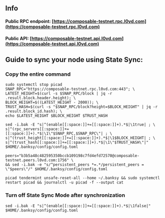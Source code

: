 ## Info
#### Public RPC endpoint: [https://composable-testnet.rpc.l0vd.com](https://composable-testnet.rpc.l0vd.com)
#### Public API: [https://composable-testnet.api.l0vd.com](https://composable-testnet.api.l0vd.com)

## Guide to sync your node using State Sync:

### Copy the entire command
```
sudo systemctl stop picad
SNAP_RPC="https://composable-testnet.rpc.l0vd.com:443"; \
LATEST_HEIGHT=$(curl -s $SNAP_RPC/block | jq -r .result.block.header.height); \
BLOCK_HEIGHT=$((LATEST_HEIGHT - 2000)); \
TRUST_HASH=$(curl -s "$SNAP_RPC/block?height=$BLOCK_HEIGHT" | jq -r .result.block_id.hash); \
echo $LATEST_HEIGHT $BLOCK_HEIGHT $TRUST_HASH

sed -i.bak -E "s|^(enable[[:space:]]+=[[:space:]]+).*$|\1true| ; \
s|^(rpc_servers[[:space:]]+=[[:space:]]+).*$|\1\"$SNAP_RPC,$SNAP_RPC\"| ; \
s|^(trust_height[[:space:]]+=[[:space:]]+).*$|\1$BLOCK_HEIGHT| ; \
s|^(trust_hash[[:space:]]+=[[:space:]]+).*$|\1\"$TRUST_HASH\"|" $HOME/.banksy/config/config.toml

peers="b3b5a48c482595350bccb109198c7fd4efd72570@composable-testnet.peers.l0vd.com:1756" \
&& sed -i.bak -e "s/^persistent_peers *=.*/persistent_peers = \"$peers\"/" $HOME/.banksy/config/config.toml 

picad tendermint unsafe-reset-all --home ~/.banksy && sudo systemctl restart picad && journalctl -u picad -f --output cat
```

### Turn off State Sync Mode after synchronization
```
sed -i.bak -E "s|^(enable[[:space:]]+=[[:space:]]+).*$|\1false|" $HOME/.banksy/config/config.toml
```
